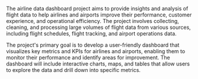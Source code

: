 The airline data dashboard project aims to provide insights and analysis of flight data to help airlines and airports improve their performance, customer experience, and operational efficiency. The project involves collecting, cleaning, and processing large volumes of flight data from various sources, including flight schedules, flight tracking, and airport operations data.

The project's primary goal is to develop a user-friendly dashboard that visualizes key metrics and KPIs for airlines and airports, enabling them to monitor their performance and identify areas for improvement. The dashboard will include interactive charts, maps, and tables that allow users to explore the data and drill down into specific metrics.

